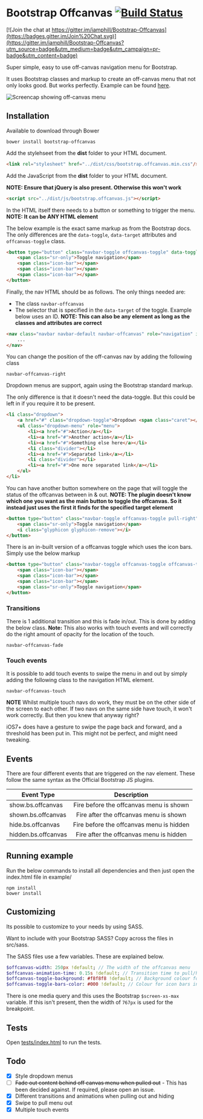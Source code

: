 # Bootstrap Offcanvas [![Build Status](https://travis-ci.org/iamphill/Bootstrap-Offcanvas.svg?branch=master)](https://travis-ci.org/iamphill/Bootstrap-Offcanvas)

[![Join the chat at https://gitter.im/iamphill/Bootstrap-Offcanvas](https://badges.gitter.im/Join%20Chat.svg)](https://gitter.im/iamphill/Bootstrap-Offcanvas?utm_source=badge&utm_medium=badge&utm_campaign=pr-badge&utm_content=badge)

Super simple, easy to use off-canvas navigation menu for Bootstrap.

It uses Bootstrap classes and markup to create an off-canvas menu that not only looks good. But works perfectly. Example can be found [here](http://iamphill.github.io/Bootstrap-Offcanvas/example.html).

![Screencap showing off-canvas menu](https://raw.githubusercontent.com/iamphill/Bootstrap-Offcanvas/master/screencap.gif)

## Installation

Available to download through Bower

```
bower install bootstrap-offcanvas
```

Add the stylehseet from the **dist** folder to your HTML document.

```html
<link rel="stylesheet" href="../dist/css/bootstrap.offcanvas.min.css"/>
```

Add the JavaScript from the **dist** folder to your HTML document.

**NOTE: Ensure that jQuery is also present. Otherwise this won't work**

```html
<script src="../dist/js/bootstrap.offcanvas.js"></script>
```

In the HTML itself there needs to a button or something to trigger the menu.
**NOTE: It can be ANY HTML element**

The below example is the exact same markup as from the Bootstrap docs. The only differences are the `data-toggle`, `data-target` attributes and `offcanvas-toggle` class.

```html
<button type="button" class="navbar-toggle offcanvas-toggle" data-toggle="offcanvas" data-target="#js-bootstrap-offcanvas">
    <span class="sr-only">Toggle navigation</span>
    <span class="icon-bar"></span>
    <span class="icon-bar"></span>
    <span class="icon-bar"></span>
</button>
```

Finally, the nav HTML should be as follows. The only things needed are:

- The class `navbar-offcanvas`
- The selector that is specified in the `data-target` of the toggle. Example below uses an ID.
**NOTE: This can also be any element as long as the classes and attributes are correct**

```html
<nav class="navbar navbar-default navbar-offcanvas" role="navigation" id="js-bootstrap-offcanvas">
    ...
</nav>
```

You can change the position of the off-canvas nav by adding the following class

```
navbar-offcanvas-right
```

Dropdown menus are support, again using the Bootstrap standard markup.

The only difference is that it doesn't need the data-toggle. But this could be left in if you require it to be present.

```html
<li class="dropdown">
    <a href="#" class="dropdown-toggle">Dropdown <span class="caret"></span></a>
    <ul class="dropdown-menu" role="menu">
        <li><a href="#">Action</a></li>
        <li><a href="#">Another action</a></li>
        <li><a href="#">Something else here</a></li>
        <li class="divider"></li>
        <li><a href="#">Separated link</a></li>
        <li class="divider"></li>
        <li><a href="#">One more separated link</a></li>
    </ul>
</li>
```

You can have another button somewhere on the page that will toggle the status of the offcanvas between in & out.
**NOTE: The plugin doesn't know which one you want as the main button to toggle the offcanvas. So it instead just uses the first it finds for the specified target element**

```html
<button type="button" class="navbar-toggle offcanvas-toggle pull-right" data-toggle="offcanvas" data-target="#js-bootstrap-offcanvas" style="float:left;">
    <span class="sr-only">Toggle navigation</span>
    <i class="glyphicon glyphicon-remove"></i>
</button>
```

There is an in-built version of a offcanvas toggle which uses the icon bars. Simply use the below markup

```html
<button type="button" class="navbar-toggle offcanvas-toggle offcanvas-toggle-close" data-toggle="offcanvas" data-target="#js-bootstrap-offcanvas">
    <span class="icon-bar"></span>
    <span class="icon-bar"></span>
    <span class="icon-bar"></span>
    <span class="sr-only">Toggle navigation</span>
</button>
```

### Transitions

There is 1 additional transition and this is fade in/out. This is done by adding the below class. **Note:** This also works with touch events and will correctly do the right amount of opacity for the location of the touch.

```
navbar-offcanvas-fade
```

### Touch events

It is possible to add touch events to swipe the menu in and out by simply adding the following class to the navigation HTML element.

```
navbar-offcanvas-touch
```

**NOTE**
Whilst multiple touch navs do work, they must be on the other side of the screen to each other. If two navs on the same side have touch, it won't work correctly. But then you knew that anyway right?

iOS7+ does have a gesture to swipe the page back and forward, and a threshold has been put in. This might not be perfect, and might need tweaking.

## Events

There are four different events that are triggered on the nav element. These follow the same syntax as the Official Bootstrap JS plugins.

| Event Type               | Description                                 |
| -------------     |:-------------:                        |
| show.bs.offcanvas     | Fire before the offcanvas menu is shown   |
| shown.bs.offcanvas    | Fire after the offcanvas menu is shown    |
| hide.bs.offcanvas      | Fire before the offcanvas menu is hidden  |
| hidden.bs.offcanvas    | Fire after the offcanvas menu is hidden   |


## Running example

Run the below commands to install all dependencies and then just open the index.html file in example/

```
npm install
bower install
```

## Customizing

Its possible to customize to your needs by using SASS.

Want to include with your Bootstrap SASS? Copy across the files in src/sass.

The SASS files use a few variables. These are explained below.

```sass
$offcanvas-width: 250px !default; // The width of the offcanvas menu
$offcanvas-animation-time: 0.15s !default; // Transition time to pull/hide menu
$offcanvas-toggle-background: #f8f8f8 !default; // Background colour for toggle
$offcanvas-toggle-bars-color: #000 !default; // Colour for icon bars in toggle
```

There is one media query and this uses the Bootstrap `$screen-xs-max` variable. If this isn't present, then the width of `767px` is used for the breakpoint.

## Tests

Open [tests/index.html](https://github.com/iamphill/Bootstrap-Offcanvas/blob/master/tests/index.html) to run the tests.

## Todo

- [x] Style dropdown menus
- [ ] ~~Fade out content behind off canvas menu when pulled out~~ - This has been decided against. If required, please open an issue.
- [x] Different transitions and animations when pulling out and hiding
- [x] Swipe to pull menu out
- [x] Multiple touch events
